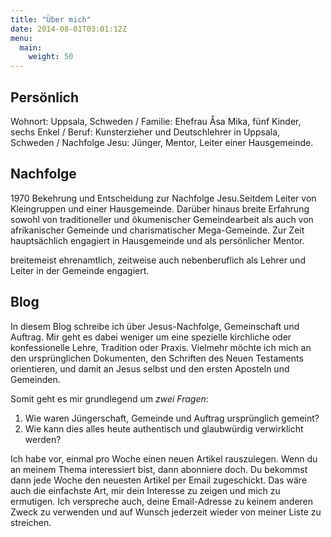 ```yaml
---
title: "Über mich"
date: 2014-08-01T03:01:12Z
menu:
  main:
    weight: 50
---
```



## Persönlich  
Wohnort: Uppsala, Schweden / Familie: Ehefrau Åsa Mika, fünf Kinder, sechs Enkel / Beruf: Kunsterzieher und Deutschlehrer in Uppsala, Schweden / Nachfolge Jesu: Jünger, Mentor, Leiter einer Hausgemeinde.

## Nachfolge
1970 Bekehrung und Entscheidung zur Nachfolge Jesu.Seitdem Leiter von Kleingruppen und einer Hausgemeinde. Darüber hinaus breite Erfahrung sowohl von traditioneller und ökumenischer Gemeindearbeit als auch von afrikanischer Gemeinde und charismatischer Mega-Gemeinde. Zur Zeit hauptsächlich engagiert in Hausgemeinde und als persönlicher Mentor.

breitemeist ehrenamtlich, zeitweise auch nebenberuflich als Lehrer und Leiter in der Gemeinde engagiert.

## Blog

In diesem Blog schreibe ich über Jesus-Nachfolge, Gemeinschaft und Auftrag.
Mir geht es dabei weniger um eine spezielle kirchliche oder konfessionelle Lehre, Tradition oder Praxis. Vielmehr möchte ich mich an den ursprünglichen Dokumenten, den Schriften des Neuen Testaments orientieren, und damit an Jesus selbst und den ersten Aposteln und Gemeinden.

Somit geht es mir grundlegend um _zwei Fragen_:

1. Wie waren Jüngerschaft, Gemeinde und Auftrag ursprünglich gemeint?
1. Wie kann dies alles heute authentisch und glaubwürdig verwirklicht werden?

Ich habe vor, einmal pro Woche einen neuen Artikel rauszulegen. Wenn du an meinem Thema interessiert bist, dann abonniere doch. Du bekommst dann jede Woche den neuesten Artikel per Email zugeschickt.
Das wäre auch die einfachste Art, mir dein Interesse zu zeigen und mich zu ermutigen.
Ich verspreche auch, deine Email-Adresse zu keinem anderen Zweck zu verwenden und auf Wunsch jederzeit wieder von meiner Liste zu streichen.
